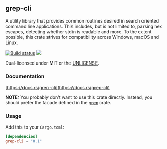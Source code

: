 grep-cli
--------
A utility library that provides common routines desired in search oriented
command line applications. This includes, but is not limited to, parsing hex
escapes, detecting whether stdin is readable and more. To the extent possible,
this crate strives for compatibility across Windows, macOS and Linux.

[![Build status](https://github.com/BurntSushi/ripgrep/workflows/ci/badge.svg)](https://github.com/BurntSushi/ripgrep/actions)
[![](https://img.shields.io/crates/v/grep-cli.svg)](https://crates.io/crates/grep-cli)

Dual-licensed under MIT or the [UNLICENSE](https://unlicense.org/).


### Documentation

[https://docs.rs/grep-cli](https://docs.rs/grep-cli)

**NOTE:** You probably don't want to use this crate directly. Instead, you
should prefer the facade defined in the
[`grep`](https://docs.rs/grep)
crate.


### Usage

Add this to your `Cargo.toml`:

```toml
[dependencies]
grep-cli = "0.1"
```
